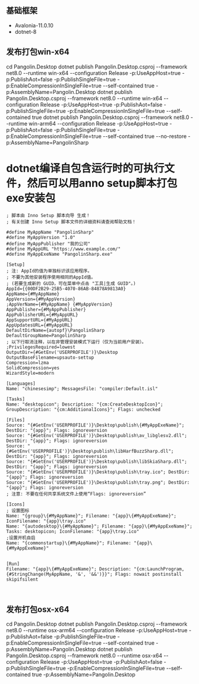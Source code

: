 ## 基础框架
- Avalonia-11.0.10
- dotnet-8

## 发布打包win-x64
cd Pangolin.Desktop
dotnet publish Pangolin.Desktop.csproj --framework net8.0 --runtime win-x64 --configuration Release -p:UseAppHost=true -p:PublishAot=false -p:PublishSingleFile=true -p:EnableCompressionInSingleFile=true --self-contained true -p:AssemblyName=Pangolin.Desktop
dotnet publish Pangolin.Desktop.csproj --framework net8.0 --runtime win-x64 --configuration Release -p:UseAppHost=true -p:PublishAot=false -p:PublishSingleFile=true -p:EnableCompressionInSingleFile=true --self-contained true
dotnet publish Pangolin.Desktop.csproj --framework net8.0 --runtime win-arm64 --configuration Release -p:UseAppHost=true -p:PublishAot=false -p:PublishSingleFile=true -p:EnableCompressionInSingleFile=true --self-contained true --no-restore -p:AssemblyName=PangolinSharp

# dotnet编译自包含运行时的可执行文件，然后可以用anno setup脚本打包exe安装包
```
; 脚本由 Inno Setup 脚本向导 生成！
; 有关创建 Inno Setup 脚本文件的详细资料请查阅帮助文档！

#define MyAppName "PangolinSharp"
#define MyAppVersion "1.0"
#define MyAppPublisher "我的公司"
#define MyAppURL "https://www.example.com/"
#define MyAppExeName "PangolinSharp.exe"

[Setup]
; 注: AppId的值为单独标识该应用程序。
; 不要为其他安装程序使用相同的AppId值。
; (若要生成新的 GUID，可在菜单中点击 "工具|生成 GUID"。)
AppId={{00DF2B29-25B5-4070-86AB-84878A9813A0}
AppName={#MyAppName}
AppVersion={#MyAppVersion}
;AppVerName={#MyAppName} {#MyAppVersion}
AppPublisher={#MyAppPublisher}
AppPublisherURL={#MyAppURL}
AppSupportURL={#MyAppURL}
AppUpdatesURL={#MyAppURL}
DefaultDirName={autopf}\PangolinSharp
DefaultGroupName=PangolinSharp
; 以下行取消注释，以在非管理安装模式下运行（仅为当前用户安装）。
;PrivilegesRequired=lowest
OutputDir={#GetEnv('USERPROFILE')}\Desktop
OutputBaseFilename=upsauto-settup
Compression=lzma
SolidCompression=yes
WizardStyle=modern

[Languages]
Name: "chinesesimp"; MessagesFile: "compiler:Default.isl"

[Tasks]
Name: "desktopicon"; Description: "{cm:CreateDesktopIcon}"; GroupDescription: "{cm:AdditionalIcons}"; Flags: unchecked

[Files]
Source: "{#GetEnv('USERPROFILE')}\Desktop\publish\{#MyAppExeName}"; DestDir: "{app}"; Flags: ignoreversion
Source: "{#GetEnv('USERPROFILE')}\Desktop\publish\av_libglesv2.dll"; DestDir: "{app}"; Flags: ignoreversion
Source: "{#GetEnv('USERPROFILE')}\Desktop\publish\libHarfBuzzSharp.dll"; DestDir: "{app}"; Flags: ignoreversion
Source: "{#GetEnv('USERPROFILE')}\Desktop\publish\libSkiaSharp.dll"; DestDir: "{app}"; Flags: ignoreversion
Source: "{#GetEnv('USERPROFILE')}\Desktop\publish\tray.ico"; DestDir: "{app}"; Flags: ignoreversion
Source: "{#GetEnv('USERPROFILE')}\Desktop\publish\tray.png"; DestDir: "{app}"; Flags: ignoreversion
; 注意: 不要在任何共享系统文件上使用“Flags: ignoreversion”

[Icons]
; 设置图标
Name: "{group}\{#MyAppName}"; Filename: "{app}\{#MyAppExeName}"; IconFilename: "{app}\tray.ico"
Name: "{autodesktop}\{#MyAppName}"; Filename: "{app}\{#MyAppExeName}"; Tasks: desktopicon; IconFilename: "{app}\tray.ico"
;设置开机自启
Name: "{commonstartup}\{#MyAppName}"; Filename: "{app}\{#MyAppExeName}"


[Run]
Filename: "{app}\{#MyAppExeName}"; Description: "{cm:LaunchProgram,{#StringChange(MyAppName, '&', '&&')}}"; Flags: nowait postinstall skipifsilent



```


## 发布打包osx-x64
cd Pangolin.Desktop
dotnet publish Pangolin.Desktop.csproj --framework net8.0 --runtime osx-arm64 --configuration Release -p:UseAppHost=true -p:PublishAot=false -p:PublishSingleFile=true -p:EnableCompressionInSingleFile=true --self-contained true -p:AssemblyName=Pangolin.Desktop
dotnet publish Pangolin.Desktop.csproj --framework net8.0 --runtime osx-x64 --configuration Release -p:UseAppHost=true -p:PublishAot=false -p:PublishSingleFile=true -p:EnableCompressionInSingleFile=true --self-contained true -p:AssemblyName=Pangolin.Desktop
